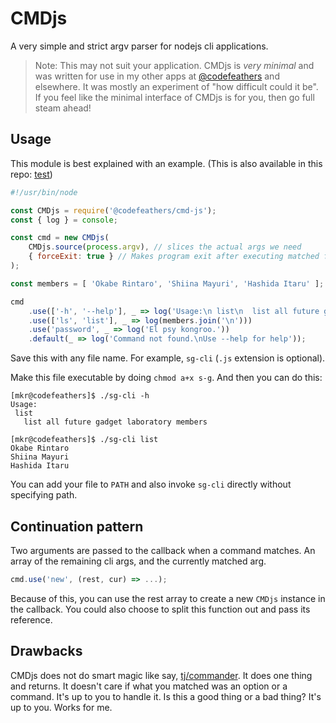 # CMDjs

A very simple and strict argv parser for nodejs cli applications.

> Note: This may not suit your application. CMDjs is _very minimal_ and was written for use in my other apps at [@codefeathers](https://github.com/codefeathers) and elsewhere. It was mostly an experiment of "how difficult could it be". If you feel like the minimal interface of CMDjs is for you, then go full steam ahead!

## Usage

This module is best explained with an example. (This is also available in this repo: [test](./test))

```JavaScript
#!/usr/bin/node

const CMDjs = require('@codefeathers/cmd-js');
const { log } = console;

const cmd = new CMDjs(
	CMDjs.source(process.argv), // slices the actual args we need
	{ forceExit: true } // Makes program exit after executing matched function
);

const members = [ 'Okabe Rintaro', 'Shiina Mayuri', 'Hashida Itaru' ];

cmd
	.use(['-h', '--help'], _ => log('Usage:\n list\n  list all future gadget laboratory members'))
	.use(['ls', 'list'], _ => log(members.join('\n')))
	.use('password', _ => log('El psy kongroo.'))
	.default(_ => log('Command not found.\nUse --help for help'));
```

Save this with any file name. For example, `sg-cli` (`.js` extension is optional).

Make this file executable by doing `chmod a+x s-g`. And then you can do this:

```shell
[mkr@codefeathers]$ ./sg-cli -h
Usage:
 list
   list all future gadget laboratory members

[mkr@codefeathers]$ ./sg-cli list
Okabe Rintaro
Shiina Mayuri
Hashida Itaru
```

You can add your file to `PATH` and also invoke `sg-cli` directly without specifying path.

## Continuation pattern

Two arguments are passed to the callback when a command matches. An array of the remaining cli args, and the currently matched arg.

```JavaScript
cmd.use('new', (rest, cur) => ...);
```

Because of this, you can use the rest array to create a new `CMDjs` instance in the callback. You could also choose to split this function out and pass its reference.

## Drawbacks

CMDjs does not do smart magic like say, [tj/commander](https://github.com/tj/commander). It does one thing and returns. It doesn't care if what you matched was an option or a command. It's up to you to handle it. Is this a good thing or a bad thing? It's up to you. Works for me.
